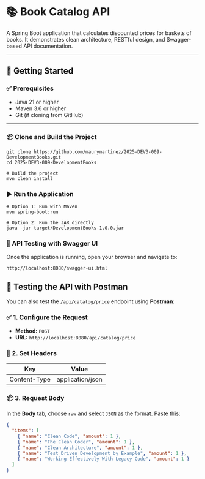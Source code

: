 # 📚 Book Catalog API

A Spring Boot application that calculates discounted prices for baskets of books. It demonstrates clean architecture, RESTful design, and Swagger-based API documentation.

---

## 🚀 Getting Started

### ✅ Prerequisites

- Java 21 or higher
- Maven 3.6 or higher
- Git (if cloning from GitHub)

---

### 📦 Clone and Build the Project

```
git clone https://github.com/maurymartinez/2025-DEV3-009-DevelopmentBooks.git
cd 2025-DEV3-009-DevelopmentBooks

# Build the project
mvn clean install
```

### ▶️ Run the Application

```
# Option 1: Run with Maven
mvn spring-boot:run

# Option 2: Run the JAR directly
java -jar target/DevelopmentBooks-1.0.0.jar
```

### 🧪 API Testing with Swagger UI

Once the application is running, open your browser and navigate to:
```
http://localhost:8080/swagger-ui.html
```

## 🧪 Testing the API with Postman

You can also test the `/api/catalog/price` endpoint using **Postman**:

### ✅ 1. Configure the Request

- **Method:** `POST`
- **URL:** `http://localhost:8080/api/catalog/price`

### 🧾 2. Set Headers

| Key            | Value              |
|----------------|--------------------|
| Content-Type   | application/json   |

### 📦 3. Request Body

In the **Body** tab, choose `raw` and select `JSON` as the format. Paste this:

```json
{
  "items": [
    { "name": "Clean Code", "amount": 1 },
    { "name": "The Clean Coder", "amount": 1 },
    { "name": "Clean Architecture", "amount": 1 },
    { "name": "Test Driven Development by Example", "amount": 1 },
    { "name": "Working Effectively With Legacy Code", "amount": 1 }
  ]
}
